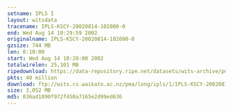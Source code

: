 ```yaml
---
setname: IPLS I
layout: witsdata
tracename: IPLS-KSCY-20020814-102000-0
end: Wed Aug 14 10:29:59 2002
originalname: IPLS-KSCY-20020814-102000-0
gzsize: 744 MB
len: 0:10:00
start: Wed Aug 14 10:20:00 2002
totalwirelen: 25,101 MB
ripedownload: https://data-repository.ripe.net/datasets/wits-archive/pma/long/ipls/1/IPLS-KSCY-20020814-102000-0.gz
pkts: 40 million
download: ftp://wits.cs.waikato.ac.nz/pma/long/ipls/1/IPLS-KSCY-20020814-102000-0.gz
size: 3,052 MB
md5: 036ad1890f972f450a7165e2d99ed636
---
```

